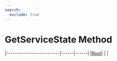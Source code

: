 ```yaml
---
search:
  exclude: true
---
```


<h1 class="heading"><span class="name">GetServiceState Method</span></h1>

|--------------------------|------|------|
|[Root](../objects/root.md)|&nbsp;|&nbsp;|
